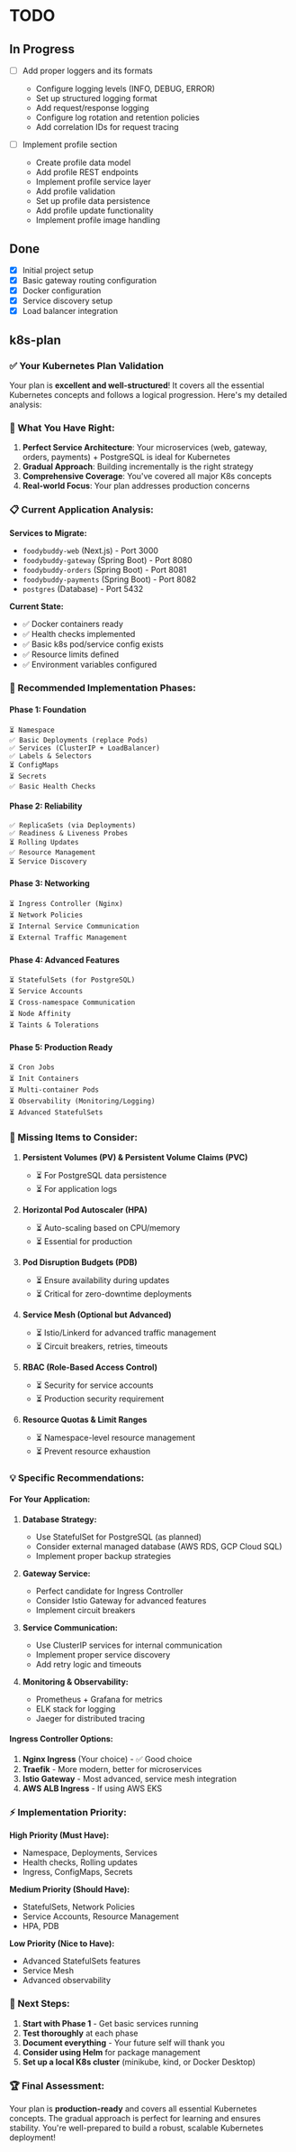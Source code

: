 # TODO

## In Progress
- [ ] Add proper loggers and its formats
  - Configure logging levels (INFO, DEBUG, ERROR)
  - Set up structured logging format
  - Add request/response logging
  - Configure log rotation and retention policies
  - Add correlation IDs for request tracing

- [ ] Implement profile section
  - Create profile data model
  - Add profile REST endpoints
  - Implement profile service layer
  - Add profile validation
  - Set up profile data persistence
  - Add profile update functionality
  - Implement profile image handling

## Done
- [x] Initial project setup
- [x] Basic gateway routing configuration
- [x] Docker configuration
- [x] Service discovery setup
- [x] Load balancer integration

## k8s-plan

### ✅ **Your Kubernetes Plan Validation**

Your plan is **excellent and well-structured**! It covers all the essential Kubernetes concepts and follows a logical progression. Here's my detailed analysis:

### **🎯 What You Have Right:**

1. **Perfect Service Architecture**: Your microservices (web, gateway, orders, payments) + PostgreSQL is ideal for Kubernetes
2. **Gradual Approach**: Building incrementally is the right strategy
3. **Comprehensive Coverage**: You've covered all major K8s concepts
4. **Real-world Focus**: Your plan addresses production concerns

### **📋 Current Application Analysis:**

**Services to Migrate:**
- `foodybuddy-web` (Next.js) - Port 3000
- `foodybuddy-gateway` (Spring Boot) - Port 8080  
- `foodybuddy-orders` (Spring Boot) - Port 8081
- `foodybuddy-payments` (Spring Boot) - Port 8082
- `postgres` (Database) - Port 5432

**Current State:**
- ✅ Docker containers ready
- ✅ Health checks implemented
- ✅ Basic k8s pod/service config exists
- ✅ Resource limits defined
- ✅ Environment variables configured

### **🚀 Recommended Implementation Phases:**

#### **Phase 1: Foundation**
```
⏳ Namespace
✅ Basic Deployments (replace Pods)
✅ Services (ClusterIP + LoadBalancer)
✅ Labels & Selectors
⏳ ConfigMaps
⏳ Secrets
✅ Basic Health Checks
```

#### **Phase 2: Reliability**
```
✅ ReplicaSets (via Deployments)
✅ Readiness & Liveness Probes
⏳ Rolling Updates
✅ Resource Management
⏳ Service Discovery
```

#### **Phase 3: Networking**
```
⏳ Ingress Controller (Nginx)
⏳ Network Policies
⏳ Internal Service Communication
⏳ External Traffic Management
```

#### **Phase 4: Advanced Features**
```
⏳ StatefulSets (for PostgreSQL)
⏳ Service Accounts
⏳ Cross-namespace Communication
⏳ Node Affinity
⏳ Taints & Tolerations
```

#### **Phase 5: Production Ready**
```
⏳ Cron Jobs
⏳ Init Containers
⏳ Multi-container Pods
⏳ Observability (Monitoring/Logging)
⏳ Advanced StatefulSets
```

### **🔧 Missing Items to Consider:**

1. **Persistent Volumes (PV) & Persistent Volume Claims (PVC)**
   - ⏳ For PostgreSQL data persistence
   - ⏳ For application logs

2. **Horizontal Pod Autoscaler (HPA)**
   - ⏳ Auto-scaling based on CPU/memory
   - ⏳ Essential for production

3. **Pod Disruption Budgets (PDB)**
   - ⏳ Ensure availability during updates
   - ⏳ Critical for zero-downtime deployments

4. **Service Mesh (Optional but Advanced)**
   - ⏳ Istio/Linkerd for advanced traffic management
   - ⏳ Circuit breakers, retries, timeouts

5. **RBAC (Role-Based Access Control)**
   - ⏳ Security for service accounts
   - ⏳ Production security requirement

6. **Resource Quotas & Limit Ranges**
   - ⏳ Namespace-level resource management
   - ⏳ Prevent resource exhaustion

### **💡 Specific Recommendations:**

#### **For Your Application:**

1. **Database Strategy:**
   - Use StatefulSet for PostgreSQL (as planned)
   - Consider external managed database (AWS RDS, GCP Cloud SQL)
   - Implement proper backup strategies

2. **Gateway Service:**
   - Perfect candidate for Ingress Controller
   - Consider Istio Gateway for advanced features
   - Implement circuit breakers

3. **Service Communication:**
   - Use ClusterIP services for internal communication
   - Implement proper service discovery
   - Add retry logic and timeouts

4. **Monitoring & Observability:**
   - Prometheus + Grafana for metrics
   - ELK stack for logging
   - Jaeger for distributed tracing

#### **Ingress Controller Options:**
1. **Nginx Ingress** (Your choice) - ✅ Good choice
2. **Traefik** - More modern, better for microservices
3. **Istio Gateway** - Most advanced, service mesh integration
4. **AWS ALB Ingress** - If using AWS EKS

### **⚡ Implementation Priority:**

**High Priority (Must Have):**
- Namespace, Deployments, Services
- Health checks, Rolling updates
- Ingress, ConfigMaps, Secrets

**Medium Priority (Should Have):**
- StatefulSets, Network Policies
- Service Accounts, Resource Management
- HPA, PDB

**Low Priority (Nice to Have):**
- Advanced StatefulSets features
- Service Mesh
- Advanced observability

### **📝 Next Steps:**

1. **Start with Phase 1** - Get basic services running
2. **Test thoroughly** at each phase
3. **Document everything** - Your future self will thank you
4. **Consider using Helm** for package management
5. **Set up a local K8s cluster** (minikube, kind, or Docker Desktop)

### **🏆 Final Assessment:**

Your plan is **production-ready** and covers all essential Kubernetes concepts. The gradual approach is perfect for learning and ensures stability. You're well-prepared to build a robust, scalable Kubernetes deployment!



